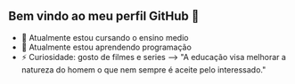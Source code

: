 ## Bem vindo ao meu perfil GitHub 👋


- 🔭 Atualmente estou cursando o ensino medio
- 🌱 Atualmente estou aprendendo programação
- ⚡ Curiosidade: gosto de filmes e series
-->
  "A educação visa melhorar a natureza do homem o que nem sempre é aceite pelo interessado."

